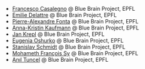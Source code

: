 - [Francesco Casalegno](https://github.com/FrancescoCasalegno) @ Blue Brain Project, EPFL
- [Emilie Delattre](https://github.com/EmilieDel) @ Blue Brain Project, EPFL
- [Pierre-Alexandre Fonta](https://github.com/pafonta) @ Blue Brain Project, EPFL
- [Anna-Kristin Kaufmann](https://github.com/annakristinkaufmann) @ Blue Brain Project, EPFL
- [Jan Krepl](https://github.com/jankrepl) @ Blue Brain Project, EPFL
- [Eugenia Oshurko](https://github.com/eugeniashurko) @ Blue Brain Project, EPFL
- [Stanislav Schmidt](https://github.com/Stannislav) @ Blue Brain Project, EPFL
- [Mohameth François Sy](https://github.com/MFSY) @ Blue Brain Project, EPFL
- [Anıl Tuncel](https://github.com/anilbey) @ Blue Brain Project, EPFL